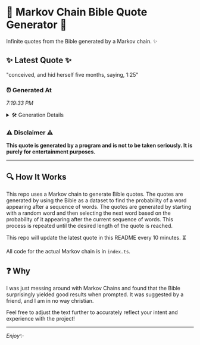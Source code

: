 # 📖 Markov Chain Bible Quote Generator 📖

Infinite quotes from the Bible generated by a Markov chain. ✨

## ✨ Latest Quote ✨
"conceived, and hid herself five months, saying, 1:25"

### ⏰ Generated At
*7:19:33 PM*

<details>
    <summary>🛠️ Generation Details</summary>
    <p>
        <strong>🌱 Seed:</strong> conceived,<br>
        <strong>🔄 Iterations:</strong> 7<br>
        <strong>📜 Context History:</strong><br>[ conceived, ]: and<br>[ conceived,, and ]: hid<br>[ conceived,, and, hid ]: herself<br>[ conceived,, and, hid, herself ]: five<br>[ conceived,, and, hid, herself, five ]: months,<br>[ conceived,, and, hid, herself, five, months, ]: saying,<br>[ and, hid, herself, five, months,, saying, ]: 1:25<br>
    </p>
</details>

### ⚠️ Disclaimer ⚠️
**This quote is generated by a program and is not to be taken seriously. It is purely for entertainment purposes.**

---

## 🔍 How It Works

This repo uses a Markov chain to generate Bible quotes. The quotes are generated by using the Bible as a dataset to find the probability of a word appearing after a sequence of words. The quotes are generated by starting with a random word and then selecting the next word based on the probability of it appearing after the current sequence of words. This process is repeated until the desired length of the quote is reached.

This repo will update the latest quote in this README every 10 minutes. ⏳

All code for the actual Markov chain is in `index.ts`.

## ❓ Why

I was just messing around with Markov Chains and found that the Bible surprisingly yielded good results when prompted. 
It was suggested by a friend, and I am in no way christian.

Feel free to adjust the text further to accurately reflect your intent and experience with the project!

---

*Enjoy*✨
